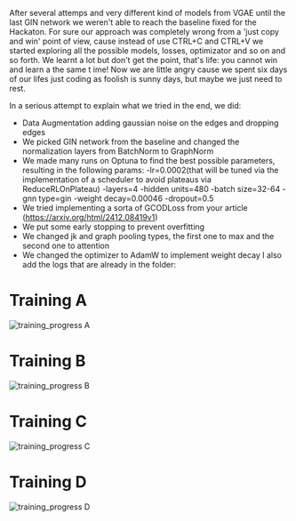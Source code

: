 After several attemps and very different kind of models from VGAE until the last GIN network we weren't able to reach the baseline fixed for the Hackaton. For sure our approach was completely wrong from a 'just copy and win' point of view, cause instead of use CTRL+C and CTRL+V we started exploring all the possible models, losses, optimizator and so on and so forth. We learnt a lot but don't get the point, that's life: you cannot win and learn a the same t
ime! Now we are little angry cause we spent six days of our lifes just coding as foolish is sunny days, but maybe we just need to rest.

In a serious attempt to explain what we tried in the end, we did:
- Data Augmentation adding gaussian noise on the edges and dropping edges
- We picked GIN network from the baseline and changed the normalization layers from BatchNorm to GraphNorm
- We made many runs on Optuna to find the best possible parameters, resulting in the following params:
  -lr=0.0002(that will be tuned via the implementation of a scheduler to avoid plateaus via ReduceRLOnPlateau)
  -layers=4
  -hidden units=480
  -batch size=32-64
  -gnn type=gin
  -weight decay=0.00046
  -dropout=0.5
- We tried implementing a sorta of GCODLoss from your article (https://arxiv.org/html/2412.08419v1)
- We put some early stopping to prevent overfitting
- We changed jk and graph pooling types, the first one to max and the second one to attention
- We changed the optimizer to AdamW to implement weight decay
I also add the logs that are already in the folder:
# Training A
![training_progress A](https://github.com/user-attachments/assets/3581e5a7-dc4d-40c7-9bfd-81726aeba265)
# Training B
![training_progress B](https://github.com/user-attachments/assets/cfd22693-3a0c-48c5-99bb-5c6b0fdf2316)
# Training C
![training_progress C](https://github.com/user-attachments/assets/c6743f57-c6c4-4c13-91d7-c1819eefd65c)
# Training D
![training_progress D](https://github.com/user-attachments/assets/bf422d03-8aa2-45c8-99c1-e70a82f32f02)

